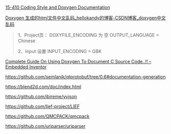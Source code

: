 [15-410 Coding Style and Doxygen Documentation](https://www.cs.cmu.edu/~410/doc/doxygen.html)

[Doxygen 生成的html文件中文乱码_hellokandy的博客-CSDN博客_doxygen中文乱码](https://blog.csdn.net/hellokandy/article/details/104395359)

> 1、Project页：
> DOXYFILE_ENCODING  为 空
> OUTPUT_LANGUAGE = Chinese
> 
> 2、Input
> 设置  INPUT_ENCODING = GBK

[Complete Guide On Using Doxygen To Document C Source Code..!! &#8211; Embedded Inventor](https://embeddedinventor.com/guide-to-configure-doxygen-to-document-c-source-code-for-beginners/)

https://github.com/semlanik/qtprotobuf/tree/0.6#documentation-generation

https://blend2d.com/doc/index.html

https://github.com/ibireme/yyjson

https://github.com/lief-project/LIEF

https://github.com/QMCPACK/qmcpack

https://github.com/uriparser/uriparser
